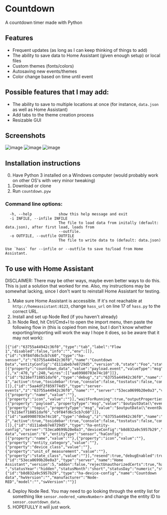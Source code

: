 # Countdown
A countdown timer made with Python

## Features
- Frequent updates (as long as I can keep thinking of things to add)
- The ability to save data to Home Assistant (given enough setup) or local files
- Custom themes (fonts/colors)
- Autosaving new events/themes
- Color change based on time until event

## Possible features that I may add:
- The ability to save to multiple locations at once (for instance, `data.json` as well as Home Assistant)
- Add tabs to the theme creation process
- Resizable GUI

## Screenshots
![image](https://user-images.githubusercontent.com/87204246/224436282-584db486-e315-4cbe-852b-f9a23726b303.png)
![image](https://user-images.githubusercontent.com/87204246/224436449-50db4e81-af7b-4190-8346-e36bff0f03bb.png)
![image](https://user-images.githubusercontent.com/87204246/224436540-5ab9fc67-4091-49d1-aa76-649e981a6147.png)

## Installation instructions
0. Have Python 3 installed on a Windows computer (would probably work on other OS's with very minor tweaking)
1. Download or clone
2. Run `countdown.pyw`
### Command line options:
```
  -h, --help            show this help message and exit
  -i INFILE, --infile INFILE
                        The file to load data from initally (default: data.json), after first load, loads from
                        --outfile.
  -o OUTFILE, --outfile OUTFILE
                        The file to write data to (default: data.json)

Use `hass` for --infile or --outfile to save to/load from Home Assistant.
```

## To use with Home Assistant
DISCLAIMER: There may be other ways, maybe even better ways to do this. This is just a solution that worked for me. Also, my instructions may be somewhat lacking, since I don't want to reinstall Home Assistant for testing.
1. Make sure Home Assistant is accessible. If it's not reachable at `http://homeassistant:8123`, change `hass_url` on line 17 of `hass.py` to the correct URL.
2. Install and set up Node Red (if you haven't already)
3. In Node Red, hit Ctrl/Cmd+I to open the import menu, then paste the following flow in (this is copied from mine, but I don't know whether exporting/importing will work the way I hope it does, so be aware that it may not work):
```
[{"id":"63755a44942c36f0","type":"tab","label":"Flow 1","disabled":false,"info":"","env":[]},{"id":"c9f84fd6c5cb7c60","type":"ha-sensor","z":"63755a44942c36f0","name":"Countdown Data","entityConfig":"d111abeb7e8729d5","version":0,"state":"Foo","stateType":"str","attributes":[{"property":"countdown_data","value":"payload.event","valueType":"msg"}],"inputOverride":"allow","outputProperties":[],"x":470,"y":240,"wires":[["aa69980703e74c10"]]},{"id":"b216ef718851daf6","type":"debug","z":"63755a44942c36f0","name":"debug 1","active":true,"tosidebar":true,"console":false,"tostatus":false,"complete":"true","targetType":"full","statusVal":"","statusType":"auto","x":640,"y":320,"wires":[]},{"id":"5aa4df2f859774d5","type":"server-events","z":"63755a44942c36f0","name":"","server":"53eca0699b20e0a3","version":2,"eventType":"countdown_data","exposeToHomeAssistant":false,"eventData":"","haConfig":[{"property":"name","value":""},{"property":"icon","value":""}],"waitForRunning":true,"outputProperties":[{"property":"payload","propertyType":"msg","value":"$outputData(\"eventData\")","valueType":"jsonata"},{"property":"topic","propertyType":"msg","value":"$outputData(\"eventData\").event_type","valueType":"jsonata"}],"event_type":"","x":230,"y":280,"wires":[["b216ef718851daf6","c9f84fd6c5cb7c60"]]},{"id":"aa69980703e74c10","type":"debug","z":"63755a44942c36f0","name":"debug 2","active":true,"tosidebar":true,"console":false,"tostatus":false,"complete":"true","targetType":"full","statusVal":"","statusType":"auto","x":660,"y":240,"wires":[]},{"id":"d111abeb7e8729d5","type":"ha-entity-config","server":"53eca0699b20e0a3","deviceConfig":"b8d832a9c5957b29","name":"Countdown data","version":"6","entityType":"sensor","haConfig":[{"property":"name","value":""},{"property":"icon","value":""},{"property":"entity_category","value":""},{"property":"device_class","value":""},{"property":"unit_of_measurement","value":""},{"property":"state_class","value":""}],"resend":true,"debugEnabled":true},{"id":"53eca0699b20e0a3","type":"server","name":"Home Assistant","version":5,"addon":false,"rejectUnauthorizedCerts":true,"ha_boolean":"y|yes|true|on|home|open","connectionDelay":true,"cacheJson":true,"heartbeat":false,"heartbeatInterval":"30","areaSelector":"friendlyName","deviceSelector":"friendlyName","entitySelector":"friendlyName","statusSeparator":": ","statusYear":"hidden","statusMonth":"short","statusDay":"numeric","statusHourCycle":"default","statusTimeFormat":"h:m","enableGlobalContextStore":false},{"id":"b8d832a9c5957b29","type":"ha-device-config","name":"Countdown data","hwVersion":"","manufacturer":"Node-RED","model":"","swVersion":""}]
```
4. Deploy Node Red. You may need to go looking through the entity list for something like `sensor.nodered_<aHexNumber>` and change the entity ID to `sensor.countdown_data`.
5. HOPEFULLY it will just work.
